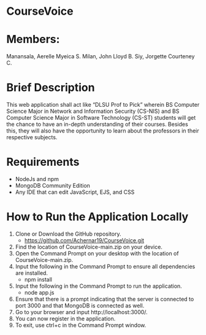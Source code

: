 # CourseVoice

# Members:
Manansala, Aerelle Myeica S.
Milan, John Lloyd B.
Siy, Jorgette Courteney C.

# Brief Description
This web application shall act like “DLSU Prof to Pick” wherein BS Computer Science Major in Network and Information Security (CS-NIS) and BS Computer Science Major in Software Technology (CS-ST) students will get the chance to have an in-depth understanding of their courses. Besides this, they will also have the opportunity to learn about the professors in their respective subjects.

# Requirements
- NodeJs and npm
- MongoDB Community Edition
- Any IDE that can edit JavaScript, EJS, and CSS

# How to Run the Application Locally
1. Clone or Download the GitHub repository.
    -  https://github.com/Achernar19/CourseVoice.git
2. Find the location of CourseVoice-main.zip on your device.
3. Open the Command Prompt on your desktop with the location of CourseVoice-main.zip.
4. Input the following in the Command Prompt to ensure all dependencies are installed.
    - npm install
5. Input the following in the Command Prompt to run the application.
    - node app.js 
6. Ensure that there is a prompt indicating that the server is connected to port 3000 and that MongoDB is connected as well.
7. Go to your browser and input http://localhost:3000/.
8. You can now register in the application.
9. To exit, use ctrl+c in the Command Prompt window.

